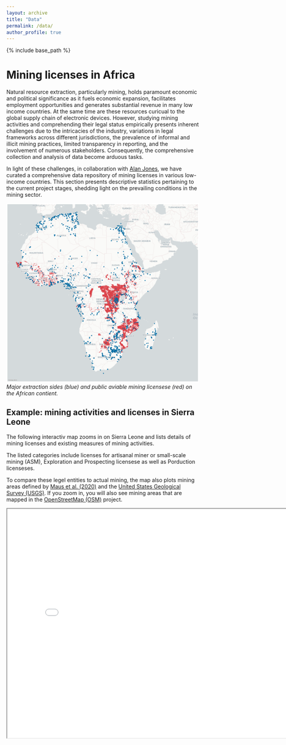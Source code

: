 ```yaml
---
layout: archive
title: "Data"
permalink: /data/
author_profile: true
---
```

{% include base_path %}

# Mining licenses in Africa

Natural resource extraction, particularly mining, holds paramount economic and political significance as it fuels economic expansion, facilitates employment opportunities and generates substantial revenue  in many low income countries. At the same time are these resources curicual to the global supply chain of electronic devices. However, studying mining activities and comprehending their legal status empirically presents inherent challenges due to the intricacies of the industry, variations in legal frameworks across different jurisdictions, the prevalence of informal and illicit mining practices, limited transparency in reporting, and the involvement of numerous stakeholders. Consequently, the comprehensive collection and analysis of data become arduous tasks.

In light of these challenges, in collaboration with [Alan Jones](https://www.linkedin.com/in/alanksjones/), we have curated a comprehensive data repository of mining licenses in various low-income countries. This section presents descriptive statistics pertaining to the current project stages, shedding light on the prevailing conditions in the mining sector.

![1687158122065](image/data_projects/production_licenses_all.png) *Major extraction sides (blue) and public aviable mining licensese (red) on the African contient.*

## Example: mining activities and licenses in Sierra Leone

The following interactiv map zooms in on Sierra Leone and lists details of mining licenses and existing measures of mining activities.

The listed categories include licenses for artisanal miner or small-scale mining (ASM), Exploration and Prospecting licensese as well as Porduction licenseses.

To compare these legel entities to actual mining, the map also plots mining areas defined by [Maus et al. (2020)](https://www.nature.com/articles/s41597-020-00624-w)  and the [United States Geological Survey (USGS)](https://www.usgs.gov/). If you zoom in, you will also see mining areas that are mapped in the [OpenStreetMap (OSM)](https://www.openstreetmap.org/#map=14/-2.0182/29.3634) project.

<iframe src="/files/maps/sle_production_licenses.html" height="600" width="800"> </iframe>
